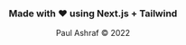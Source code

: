 <center> 
<h3> Made with ❤️ using <strong>Next.js</strong> + <strong>Tailwind</strong> </h3>
Paul Ashraf © 2022 
</center>